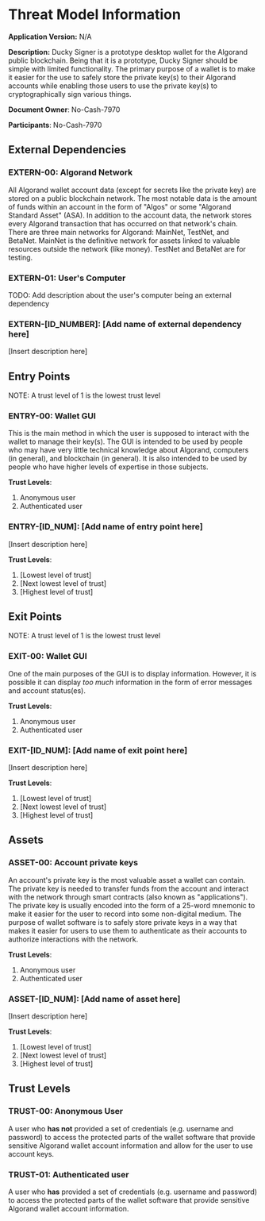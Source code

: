 # Threat Model Information

**Application Version:** N/A

**Description:** Ducky Signer is a prototype desktop wallet for the Algorand public blockchain. Being that it is a prototype, Ducky Signer should be simple with limited functionality. The primary purpose of a wallet is to make it easier for the use to safely store the private key(s) to their Algorand accounts while enabling those users to use the private key(s) to cryptographically sign various things.

**Document Owner**: No-Cash-7970

**Participants**: No-Cash-7970

## External Dependencies

### EXTERN-00: Algorand Network

All Algorand wallet account data (except for secrets like the private key) are stored on a public blockchain network. The most notable data is the amount of funds within an account in the form of "Algos" or some "Algorand Standard Asset" (ASA). In addition to the account data, the network stores every Algorand transaction that has occurred on that network's chain. There are three main networks for Algorand: MainNet, TestNet, and BetaNet. MainNet is the definitive network for assets linked to valuable resources outside the network (like money). TestNet and BetaNet are for testing.

### EXTERN-01: User's Computer

TODO: Add description about the user's computer being an external dependency

### EXTERN-[ID_NUMBER]: [Add name of external dependency here]

[Insert description here]

## Entry Points

NOTE: A trust level of 1 is the lowest trust level

### ENTRY-00: Wallet GUI

This is the main method in which the user is supposed to interact with the wallet to manage their key(s). The GUI is intended to be used by people who may have very little technical knowledge about Algorand, computers (in general), and blockchain (in general). It is also intended to be used by people who have higher levels of expertise in those subjects.

**Trust Levels**:

1. Anonymous user
2. Authenticated user

### ENTRY-[ID_NUM]: [Add name of entry point here]

[Insert description here]

**Trust Levels**:

1. [Lowest level of trust]
2. [Next lowest level of trust]
3. [Highest level of trust]

## Exit Points

NOTE: A trust level of 1 is the lowest trust level

### EXIT-00: Wallet GUI

One of the main purposes of the GUI is to display information. However, it is possible it can display *too much* information in the form of error messages and account status(es).

**Trust Levels**:

1. Anonymous user
2. Authenticated user

### EXIT-[ID_NUM]: [Add name of exit point here]

[Insert description here]

**Trust Levels**:

1. [Lowest level of trust]
2. [Next lowest level of trust]
3. [Highest level of trust]

## Assets

### ASSET-00: Account private keys

An account's private key is the most valuable asset a wallet can contain. The private key is needed to transfer funds from the account and interact with the network through smart contracts (also known as "applications"). The private key is usually encoded into the form of a 25-word mnemonic to make it easier for the user to record into some non-digital medium. The purpose of wallet software is to safely store private keys in a way that makes it easier for users to use them to authenticate as their accounts to authorize interactions with the network.

**Trust Levels**:

1. Anonymous user
2. Authenticated user

### ASSET-[ID_NUM]: [Add name of asset here]

[Insert description here]

**Trust Levels**:

1. [Lowest level of trust]
2. [Next lowest level of trust]
3. [Highest level of trust]

## Trust Levels

### TRUST-00: Anonymous User

A user who **has not** provided a set of credentials (e.g. username and password) to access the protected parts of the wallet software that provide sensitive Algorand wallet account information and allow for the user to use account keys.

### TRUST-01: Authenticated user

A user who **has** provided a set of credentials (e.g. username and password) to access the protected parts of the wallet software that provide sensitive Algorand wallet account information.
